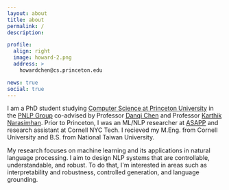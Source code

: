 ```yaml
---
layout: about
title: about
permalink: /
description:

profile:
  align: right
  image: howard-2.png
  address: >
    howardchen@cs.princeton.edu

news: true
social: true
---
```

I am a PhD student studying [Computer Science at Princeton University](https://www.cs.princeton.edu/) in the [PNLP Group](https://nlp.cs.princeton.edu/) co-advised by Professor [Danqi Chen](https://www.cs.princeton.edu/~danqic/) and Professor [Karthik Narasimhan](https://www.cs.princeton.edu/~karthikn/). Prior to Princeton, I was an ML/NLP researcher at [ASAPP](https://www.asapp.com/platform/applied-research/) and research assistant at Cornell NYC Tech. I recieved my M.Eng. from Cornell University and B.S. from National Taiwan University.

My research focuses on machine learning and its applications in natural language processing. I aim to design NLP systems that are controllable, understandable, and robust. To do that, I'm interested in areas such as interpretability and robustness, controlled generation, and language grounding.
